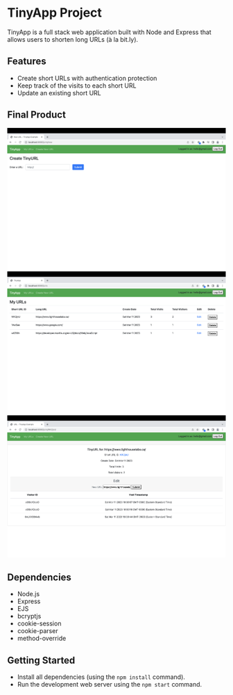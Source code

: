 # TinyApp Project

TinyApp is a full stack web application built with Node and Express that allows users to shorten long URLs (à la bit.ly).

## Features

- Create short URLs with authentication protection
- Keep track of the visits to each short URL
- Update an existing short URL

## Final Product

!["Screenshot of create new URL page"](./docs/urls%3Anew_page.png)
!["screenshot of URLs page"](./docs/urls_page.png)
!["screenshot of short URL page"](./docs/urls%3Aid_page.png)


## Dependencies

- Node.js
- Express
- EJS
- bcryptjs
- cookie-session
- cookie-parser
- method-override

## Getting Started

- Install all dependencies (using the `npm install` command).
- Run the development web server using the `npm start` command.